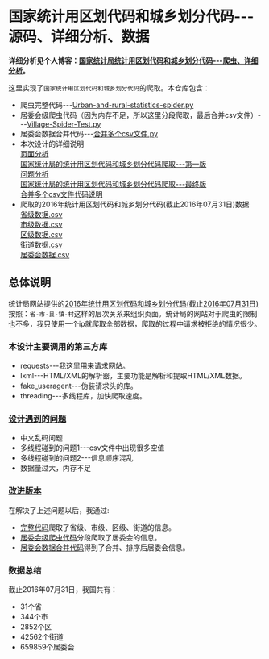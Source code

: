 # 国家统计用区划代码和城乡划分代码---源码、详细分析、数据

**详细分析见个人博客：[国家统计局统计用区划代码和城乡划分代码---爬虫、详细分析](https://blog.csdn.net/dta0502/article/details/82024462)。**

这里实现了`国家统计用区划代码和城乡划分代码`的爬取。本仓库包含：
- 爬虫完整代码---[Urban-and-rural-statistics-spider.py](https://github.com/dta0502/China-zoning-code-for-statistics-spider/blob/master/Urban-and-rural-statistics-spider.py)
- 居委会级爬虫代码（因为内存不足，所以这里分段爬取，最后合并csv文件）---[Village-Spider-Test.py](https://github.com/dta0502/China-zoning-code-for-statistics-spider/blob/master/Village-Spider-Test.py)
- 居委会数据合并代码---[合并多个csv文件.py](https://github.com/dta0502/NBSPRC-spider/blob/master/%E5%90%88%E5%B9%B6%E5%A4%9A%E4%B8%AAcsv%E6%96%87%E4%BB%B6.py)
- 本次设计的详细说明\
    [页面分析](https://github.com/dta0502/China-zoning-code-for-statistics-spider/blob/master/docs/%E9%A1%B5%E9%9D%A2%E5%88%86%E6%9E%90.md)\
    [国家统计局的统计用区划代码和城乡划分代码爬取---第一版](https://github.com/dta0502/China-zoning-code-for-statistics-spider/blob/master/docs/%E7%AC%AC%E4%B8%80%E7%89%88.md)\
    [问题分析](https://github.com/dta0502/China-zoning-code-for-statistics-spider/blob/master/docs/%E9%97%AE%E9%A2%98%E5%88%86%E6%9E%90.md)\
    [国家统计局的统计用区划代码和城乡划分代码爬取---最终版](https://github.com/dta0502/China-zoning-code-for-statistics-spider/blob/master/docs/%E7%AC%AC%E4%BA%8C%E7%89%88%EF%BC%88%E6%9C%80%E7%BB%88%E7%89%88%EF%BC%89.md)\
    [合并多个csv文件代码说明](https://github.com/dta0502/NBSPRC-spider/blob/master/docs/%E5%90%88%E5%B9%B6%E5%A4%9A%E4%B8%AAcsv%E6%96%87%E4%BB%B6.md)
- 爬取的2016年统计用区划代码和城乡划分代码(截止2016年07月31日)数据\
    [省级数据.csv](https://github.com/dta0502/China-zoning-code-for-statistics-spider/blob/master/data/province.csv)\
    [市级数据.csv](https://github.com/dta0502/China-zoning-code-for-statistics-spider/blob/master/data/city.csv)\
    [区级数据.csv](https://github.com/dta0502/China-zoning-code-for-statistics-spider/blob/master/data/county.csv)\
    [街道数据.csv](https://github.com/dta0502/China-zoning-code-for-statistics-spider/blob/master/data/town.csv)\
    [居委会数据.csv](https://github.com/dta0502/NBSPRC-spider/blob/master/data/village_all.csv)

## 总体说明
统计局网站提供的[2016年统计用区划代码和城乡划分代码(截止2016年07月31日)](http://www.stats.gov.cn/tjsj/tjbz/tjyqhdmhcxhfdm/2016/index.html)按照：`省-市-县-镇-村`这样的层次关系来组织页面。统计局的网站对于爬虫的限制也不多，我只使用一个ip就爬取全部数据，爬取的过程中请求被拒绝的情况很少。

### 本设计主要调用的第三方库
- requests---我这里用来请求网站。
- lxml---HTML/XML的解析器，主要功能是解析和提取HTML/XML数据。
- fake_useragent---伪装请求头的库。
- threading---多线程库，加快爬取速度。

### [设计遇到的问题](https://github.com/dta0502/China-zoning-code-for-statistics-spider/blob/master/docs/%E9%97%AE%E9%A2%98%E5%88%86%E6%9E%90.md)
- 中文乱码问题
- 多线程碰到的问题1---csv文件中出现很多空值
- 多线程碰到的问题2---信息顺序混乱
- 数据量过大，内存不足

### [改进版本](https://github.com/dta0502/China-zoning-code-for-statistics-spider/blob/master/docs/%E7%AC%AC%E4%BA%8C%E7%89%88%EF%BC%88%E6%9C%80%E7%BB%88%E7%89%88%EF%BC%89.md)
在解决了上述问题以后，我通过:
- [完整代码](https://github.com/dta0502/China-zoning-code-for-statistics-spider/blob/master/Urban-and-rural-statistics-spider.py)爬取了省级、市级、区级、街道的信息。
- [居委会级爬虫代码](https://github.com/dta0502/China-zoning-code-for-statistics-spider/blob/master/Village-Spider-Test.py)分段爬取了居委会的信息。
- [居委会数据合并代码](https://github.com/dta0502/NBSPRC-spider/blob/master/%E5%90%88%E5%B9%B6%E5%A4%9A%E4%B8%AAcsv%E6%96%87%E4%BB%B6.py)得到了合并、排序后居委会信息。

### 数据总结
截止2016年07月31日，我国共有：
- 31个省
- 344个市
- 2852个区
- 42562个街道
- 659859个居委会



